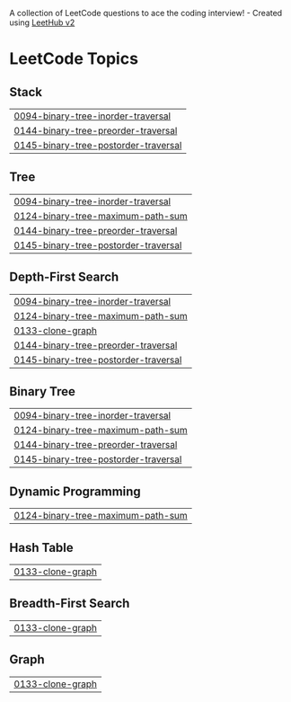 A collection of LeetCode questions to ace the coding interview! - Created using [LeetHub v2](https://github.com/arunbhardwaj/LeetHub-2.0)
<!---LeetCode Topics Start-->
# LeetCode Topics
## Stack
|  |
| ------- |
| [0094-binary-tree-inorder-traversal](https://github.com/Mark-hunchi/Leetcode-quizes/tree/master/0094-binary-tree-inorder-traversal) |
| [0144-binary-tree-preorder-traversal](https://github.com/Mark-hunchi/Leetcode-quizes/tree/master/0144-binary-tree-preorder-traversal) |
| [0145-binary-tree-postorder-traversal](https://github.com/Mark-hunchi/Leetcode-quizes/tree/master/0145-binary-tree-postorder-traversal) |
## Tree
|  |
| ------- |
| [0094-binary-tree-inorder-traversal](https://github.com/Mark-hunchi/Leetcode-quizes/tree/master/0094-binary-tree-inorder-traversal) |
| [0124-binary-tree-maximum-path-sum](https://github.com/Mark-hunchi/Leetcode-quizes/tree/master/0124-binary-tree-maximum-path-sum) |
| [0144-binary-tree-preorder-traversal](https://github.com/Mark-hunchi/Leetcode-quizes/tree/master/0144-binary-tree-preorder-traversal) |
| [0145-binary-tree-postorder-traversal](https://github.com/Mark-hunchi/Leetcode-quizes/tree/master/0145-binary-tree-postorder-traversal) |
## Depth-First Search
|  |
| ------- |
| [0094-binary-tree-inorder-traversal](https://github.com/Mark-hunchi/Leetcode-quizes/tree/master/0094-binary-tree-inorder-traversal) |
| [0124-binary-tree-maximum-path-sum](https://github.com/Mark-hunchi/Leetcode-quizes/tree/master/0124-binary-tree-maximum-path-sum) |
| [0133-clone-graph](https://github.com/Mark-hunchi/Leetcode-quizes/tree/master/0133-clone-graph) |
| [0144-binary-tree-preorder-traversal](https://github.com/Mark-hunchi/Leetcode-quizes/tree/master/0144-binary-tree-preorder-traversal) |
| [0145-binary-tree-postorder-traversal](https://github.com/Mark-hunchi/Leetcode-quizes/tree/master/0145-binary-tree-postorder-traversal) |
## Binary Tree
|  |
| ------- |
| [0094-binary-tree-inorder-traversal](https://github.com/Mark-hunchi/Leetcode-quizes/tree/master/0094-binary-tree-inorder-traversal) |
| [0124-binary-tree-maximum-path-sum](https://github.com/Mark-hunchi/Leetcode-quizes/tree/master/0124-binary-tree-maximum-path-sum) |
| [0144-binary-tree-preorder-traversal](https://github.com/Mark-hunchi/Leetcode-quizes/tree/master/0144-binary-tree-preorder-traversal) |
| [0145-binary-tree-postorder-traversal](https://github.com/Mark-hunchi/Leetcode-quizes/tree/master/0145-binary-tree-postorder-traversal) |
## Dynamic Programming
|  |
| ------- |
| [0124-binary-tree-maximum-path-sum](https://github.com/Mark-hunchi/Leetcode-quizes/tree/master/0124-binary-tree-maximum-path-sum) |
## Hash Table
|  |
| ------- |
| [0133-clone-graph](https://github.com/Mark-hunchi/Leetcode-quizes/tree/master/0133-clone-graph) |
## Breadth-First Search
|  |
| ------- |
| [0133-clone-graph](https://github.com/Mark-hunchi/Leetcode-quizes/tree/master/0133-clone-graph) |
## Graph
|  |
| ------- |
| [0133-clone-graph](https://github.com/Mark-hunchi/Leetcode-quizes/tree/master/0133-clone-graph) |
<!---LeetCode Topics End-->